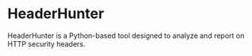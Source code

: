 # HeaderHunter
HeaderHunter is a Python-based tool designed to analyze and report on HTTP security headers.
